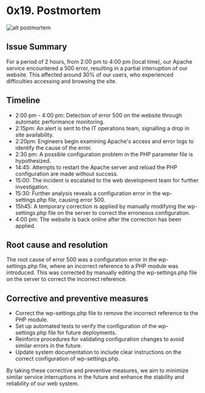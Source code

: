 # 0x19. Postmortem

![alt postmortem](https://s3.amazonaws.com/intranet-projects-files/holbertonschool-sysadmin_devops/294/pQ9YzVY.gif)

## Issue Summary
For a period of 2 hours, from 2:00 pm to 4:00 pm (local time), our Apache service encountered a 500 error, resulting in a partial interruption of our website. This affected around 30% of our users, who experienced difficulties accessing and browsing the site.

## Timeline
- 2:00 pm - 4:00 pm: Detection of error 500 on the website through automatic performance monitoring.
- 2:15pm: An alert is sent to the IT operations team, signalling a drop in site availability.
- 2:20pm: Engineers begin examining Apache's access and error logs to identify the cause of the error.
- 2:30 pm: A possible configuration problem in the PHP parameter file is hypothesized.
- 14:45: Attempts to restart the Apache server and reload the PHP configuration are made without success.
- 15:00: The incident is escalated to the web development team for further investigation.
- 15:30: Further analysis reveals a configuration error in the wp-settings.php file, causing error 500.
- 15h45: A temporary correction is applied by manually modifying the wp-settings.php file on the server to correct the erroneous configuration.
- 4:00 pm: The website is back online after the correction has been applied.


## Root cause and resolution
The root cause of error 500 was a configuration error in the wp-settings.php file, where an incorrect reference to a PHP module was introduced. This was corrected by manually editing the wp-settings.php file on the server to correct the incorrect reference.


## Corrective and preventive measures
- Correct the wp-settings.php file to remove the incorrect reference to the PHP module.
- Set up automated tests to verify the configuration of the wp-settings.php file for future deployments.
- Reinforce procedures for validating configuration changes to avoid similar errors in the future.
- Update system documentation to include clear instructions on the correct configuration of wp-settings.php.

By taking these corrective and preventive measures, we aim to minimize similar service interruptions in the future and enhance the stability and reliability of our web system.

